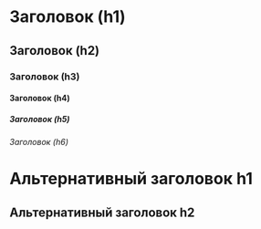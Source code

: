 # Заголовок (h1)
## Заголовок (h2)
### Заголовок (h3)
#### Заголовок (h4)
##### Заголовок (h5)
###### Заголовок (h6)

Альтернативный заголовок h1
=
Альтернативный заголовок h2
-

